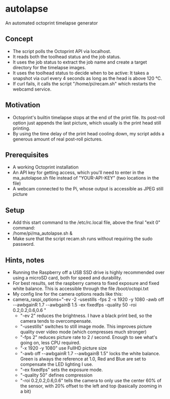 # autolapse
An automated octoprint timelapse generator

## Concept
- The script polls the Octoprint API via localhost.
- It reads both the toolhead status and the job status.
- It uses the job status to extract the job name and create a target directory for the timelapse images.
- It uses the toolhead status to decide when to be active: It takes a snapshot via curl every 4 seconds as long as the head is above 120 °C.
- If curl fails, it calls the script "/home/pi/recam.sh" which restarts the webcamd service.

## Motivation
- Octoprint's builtin timelapse stops at the end of the print file. Its post-roll option just appends the last picture, which usually is the print head still printing.
- By using the time delay of the print head cooling down, my script adds a generous amount of real post-roll pictures.

## Prerequisites
- A working Octoprint installation
- An API key for getting access, which you'll need to enter in the ma_autolapse.sh file instead of "YOUR-API-KEY" (two locations in the file)
- A webcam connected to the Pi, whose output is accessible as JPEG still picture

## Setup
- Add this start command to the /etc/rc.local file, above the final "exit 0" command:
- /home/pi/ma_autolapse.sh &
- Make sure that the script recam.sh runs without requiring the sudo password.

## Hints, notes
- Running the Raspberry off a USB SSD drive is highly recommended over using a microSD card, both for speed and durability.
- For best results, set the raspberry camera to fixed exposure and fixed white balance. This is accessible through the file /boot/octopi.txt
- My config line for the camera options reads like this:
- camera_raspi_options="-ev -2 -usestills -fps 2 -x 1920 -y 1080 -awb off --awbgainR 1.7 --awbgainB 1.5 -ex fixedfps -quality 50 -roi 0.2,0.2,0.6,0.6 "
  - "-ev 2" reduces the brightness. I have a black print bed, so the camera tends to overcompensate.
  - "-usestills" switches to still image mode. This improves picture quality over video mode (which compresses much stronger)
  - "-fps 2" reduces picture rate to 2 / second. Enough to see what's going on, less CPU required.
  - "-x 1920 -y 1080" use FullHD picture size
  - "-awb off --awbgainR 1.7 --awbgainB 1.5" locks the white balance. Green is always the reference at 1.0, Red and Blue are set to compensate the LED lighting I use.
  - "-ex fixedfps" sets the exposure mode.
  - "-quality 50" defines compression
  - "-roi 0.2,0.2,0.6,0.6" tells the camera to only use the center 60% of the sensor, with 20% offset to the left and top (basically zooming in a bit)
